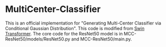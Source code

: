 # MultiCenter-Classifier
This is an official implementation for "Generating Multi-Center Classifier via Conditional Gaussian Distribution". This code is modified from [Swin Transformer](https://github.com/microsoft/Swin-Transformer). The core code for the ResNet50 model is in MCC-ResNet50/models/ResNet50.py and MCC-ResNet50/main.py.
